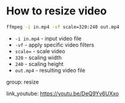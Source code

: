 # How to resize video

```bash
ffmpeg -i in.mp4 -vf scale=320:240 out.mp4
```

- `-i in.mp4` - input video file
- `-vf` - apply specific video filters
- `scale=` - scale video
- `320` - scaling width
- `240` - scaling height
- `out.mp4` - resulting video file

group: resize


link_youtube: https://youtu.be/DeQ9Yv6UXxo

